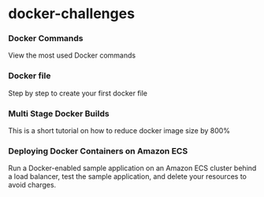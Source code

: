 # docker-challenges


### Docker Commands

View the most used Docker commands


### Docker file

Step by step to create your first docker file


### Multi Stage Docker Builds

This is a short tutorial on how to reduce docker image size by 800% 

### Deploying Docker Containers on Amazon ECS

Run a Docker-enabled sample application on an Amazon ECS cluster behind a load balancer, test the sample application, and delete your resources to avoid charges.